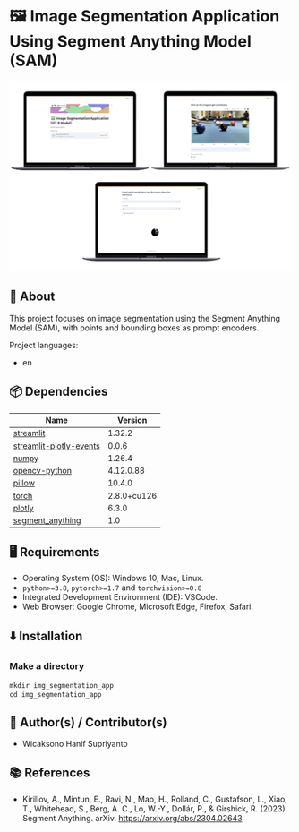 # 🖼️ Image Segmentation Application Using Segment Anything Model (SAM)

![Alt Text](assets/img_seg_thumbnail.png)

## 🔎 About
This project focuses on image segmentation using the Segment Anything Model (SAM), with points and bounding boxes as prompt encoders.

Project languages:
* en
  
## 📦 Dependencies
|  Name  |  Version  |
|--------|-----------|
|[streamlit](https://pypi.org/project/streamlit/)|1.32.2|
|[streamlit-plotly-events](https://pypi.org/project/streamlit-plotly-events/)|0.0.6|
|[numpy](https://pypi.org/project/numpy/)|1.26.4|
|[opencv-python](https://pypi.org/project/opencv-python/)|4.12.0.88|
|[pillow](https://pypi.org/project/pillow/)|10.4.0|
|[torch](https://pypi.org/project/torch/)|2.8.0+cu126|
|[plotly](https://pypi.org/project/plotly/)|6.3.0|
|[segment_anything](https://pypi.org/project/segment-anything/)|1.0|

## 🖥️ Requirements
* Operating System (OS): Windows 10, Mac, Linux.
* `python>=3.8`, `pytorch>=1.7` and `torchvision>=0.8`
* Integrated Development Environment (IDE): VSCode.
* Web Browser: Google Chrome, Microsoft Edge, Firefox, Safari.

## ⬇️ Installation
### Make a directory
```
mkdir img_segmentation_app
cd img_segmentation_app
```

## 🥼 Author(s) / Contributor(s)
* Wicaksono Hanif Supriyanto

## 📚 References
* Kirillov, A., Mintun, E., Ravi, N., Mao, H., Rolland, C., Gustafson, L., Xiao, T., Whitehead, S., Berg, A. C., Lo, W.-Y., Dollár, P., & Girshick, R. (2023). Segment Anything. arXiv. https://arxiv.org/abs/2304.02643
